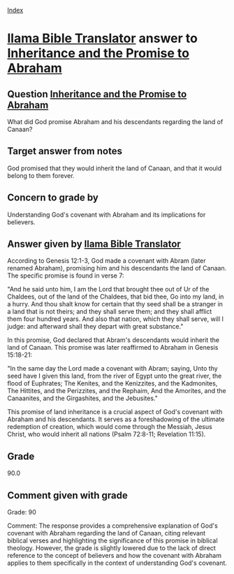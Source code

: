 
[Index](../../index.md)
# [llama Bible Translator](../../answering_models/llama_Bible_Translator.md) answer to [Inheritance and the Promise to Abraham](../../questions/Inheritance_and_the_Promise_to_Abraham.md)

## Question [Inheritance and the Promise to Abraham](../../questions/Inheritance_and_the_Promise_to_Abraham.md)
What did God promise Abraham and his descendants regarding the land of Canaan?

## Target answer from notes
God promised that they would inherit the land of Canaan, and that it would belong to them forever.

## Concern to grade by
Understanding God's covenant with Abraham and its implications for believers.

## Answer given by [llama Bible Translator](../../answering_models/llama_Bible_Translator.md)
According to Genesis 12:1-3, God made a covenant with Abram (later renamed Abraham), promising him and his descendants the land of Canaan. The specific promise is found in verse 7:

"And he said unto him, I am the Lord that brought thee out of Ur of the Chaldees, out of the land of the Chaldees, that bid thee, Go into my land, in a hurry. And thou shalt know for certain that thy seed shall be a stranger in a land that is not theirs; and they shall serve them; and they shall afflict them four hundred years. And also that nation, which they shall serve, will I judge: and afterward shall they depart with great substance."

In this promise, God declared that Abram's descendants would inherit the land of Canaan. This promise was later reaffirmed to Abraham in Genesis 15:18-21:

"In the same day the Lord made a covenant with Abram; saying, Unto thy seed have I given this land, from the river of Egypt unto the great river, the flood of Euphrates; The Kenites, and the Kenizzites, and the Kadmonites, The Hittites, and the Perizzites, and the Rephaim, And the Amorites, and the Canaanites, and the Girgashites, and the Jebusites."

This promise of land inheritance is a crucial aspect of God's covenant with Abraham and his descendants. It serves as a foreshadowing of the ultimate redemption of creation, which would come through the Messiah, Jesus Christ, who would inherit all nations (Psalm 72:8-11; Revelation 11:15).

## Grade
90.0

## Comment given with grade
Grade: 90

Comment: The response provides a comprehensive explanation of God's covenant with Abraham regarding the land of Canaan, citing relevant biblical verses and highlighting the significance of this promise in biblical theology. However, the grade is slightly lowered due to the lack of direct reference to the concept of believers and how the covenant with Abraham applies to them specifically in the context of understanding God's covenant.

